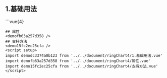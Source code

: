 ## 1.基础用法
<demodc3374a0b123 />
```vue{4}
<template>
    <ring-chart-4 ref="chartRef" v-bind="chartOption"></ring-chart-4>
</template>

<script setup>
import { ref, onMounted } from 'vue';

const chartRef = ref();

const seriesData = [
    { value: 1048, name: '正常' },
    { value: 735, name: '故障' },
    { value: 580, name: '告警' },
    { value: 484, name: '离线' }
];
// 组合配置项
const chartOption = {
    seriesData
};

onMounted(() => chartRef.value.renderChart());
</script>
<style lang="scss" scoped>
.zrx-chart {
    height: 664px;
    background-color: rgb(3, 43, 68);
}
</style>
```
## 属性
<demofb63a257d358 />
## 支持方法
<demo15fc2ec25cfa />
<script setup>
import demodc3374a0b123 from '../../document/ringChart4/1.基础用法.vue'
import demofb63a257d358 from '../../document/ringChart4/属性.vue'
import demo15fc2ec25cfa from '../../document/ringChart4/支持方法.vue'
</script>